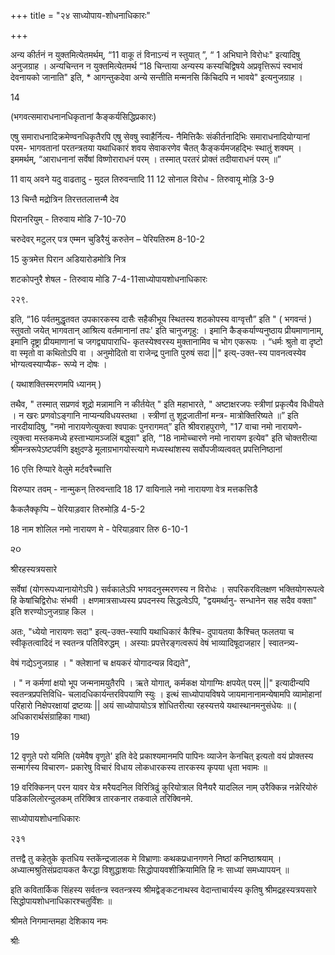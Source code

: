 +++
title = "२४ साध्योपाय-शोधनाधिकारः"

+++






अन्य कीर्तनं न युक्तमित्येतमर्थम्, “11 वाकू तं विनाऽन्यं न स्तुयात् ”, “ 1 अभिघाने विरोधः" इत्यादिषु अनुजग्राह । अन्यचिन्तन न युक्तमित्येतमर्थ “18 चिन्ताया अन्यस्य कस्यचिद्विषये अप्रवृत्तिरूपं स्वभावं देवनायको जानाति" इति, * आगन्तुकदेवा अन्ये सन्तीति मन्मनसि किंचिदपि न भावये" इत्यनुजग्राह । 

14 

(भगवत्समाराधनानधिकृतानां कैङ्कर्यसिद्धिप्रकारः) 

एषु समाराधनादिक्रमेण्वनधिकृतैरपि एषु सेवषु स्वाहैर्नित्य- नैमित्तिकैः संकीर्तनादिभिः समाराधनादियोग्यानां परम- भागवतानां परतन्त्रतया यथाधिकारं शवय सेवाकरणेव चैतत् कैङ्कर्यमजहद्भिः स्थातुं शक्यम् । इममर्थम्, “आराधनानां सर्वेषां विष्णोराराधनं परम् । तस्मात् परतरं प्रोक्तं तदीयाराधनं परम् ॥” 

11 वाय् अवने यदु वाढतादु - मुदल तिरुवन्तादि 11 12 सोनाल विरोध - तिरुवायू मोड़ि 3-9 

13 चिन्तै मद्रोत्रिन तिरत्ततलात्तन्मै देव 

पिरानरियुम् - तिरुवाय मोडि 7-10-70 

चरुदेवर् मटुलर् पत्र एम्मन चुडिरैयुं करुतेन – पेरियतिरुम 8-10-2 

15 कुत्रमेत्त पिरान अडियारोडमोत्रि नित्र 

शटकोपनुरै शेषल - तिरुवाय मोडि 7-4-11साध्योपायशोधनाधिकारः 

२२९. 

इति, “16 पर्वतमुद्धृतवत उपकारकस्य दासैः सहैकीभूय स्थितस्य शठकोपस्य वाग्वृत्तौ” इति " ( भगवन्तं ) स्तुवतो जयेत् भागवतान् आश्रित्य वर्तमानानां तपः' इति चानुजगृहु: । इमानि कैङ्कर्याण्यनुष्ठाय प्रीयमाणानाम्, इमानि दृष्ट्रा प्रीयमाणानां च जगद्व्यापाराधि- कृतस्येश्वरस्य मुक्तानामिव च भोग एकरूपः । “धर्मः श्रुतो वा दृष्टो वा स्मृतो वा कथितोऽपि वा । अनुमोदितो वा राजेन्द्र पुनाति पुरुषं सदा ||" इत्य्-उक्त-स्य पावनत्वस्येव भोग्यत्वस्याप्यैक- रूप्ये न दोषः । 

( यथाशक्तिस्मरणमपि ध्यानम् ) 

तथैव, " तस्मात् सप्रणवं शूद्रो मन्नामानि न कीर्तयेत् " इति महाभारते, " अष्टाक्षरजपः स्त्रीणां प्रकृत्यैव विधीयते । न खरः प्रणवोऽङ्गानि नाप्यन्यविधयस्तथा । स्त्रीणां तु शूद्रजातीनां मन्त्र- मात्रोक्तिरिष्यते ॥” इति नारदीयादिषु, "नमो नारायणेत्युक्त्वा श्वपाकः पुनरागमत्” इति श्रीवराहपुराणे, "17 वाचा नमो नारायणे- त्युक्त्वा मस्तकमध्ये हस्ताभ्यामञ्जलिं बद्ध्वा" इति, “18 नामोच्चारणे नमो नारायण इत्येव" इति चोक्तरीत्या श्रीमन्त्ररूपेऽष्टपर्वणि इक्षुदण्डे मूलाग्रभागयोस्त्यागे मध्यस्थांशस्य सर्वोपजीव्यत्ववत् प्रपत्तिनिष्ठानां 

16 एत्ति रुिप्पारे वेलुमे मर्टवरैच्चात्ति 

यिरुप्पार तवम् - नान्मुकन् तिरुवन्तादि 18 17 वायिनाले नमो नारायणा वेत्र मत्तकत्तिडै 

कैकलैक्कृप्पि – पेरियाड़वार तिरुमोड़ि 4-5-2 

18 नाम शोलिल नमो नारायण मे - पेरियाड़वार तिरु 6-10-1 

૨૦ 

श्रीरहस्यत्रयसारे 

सर्वेषां (योगरूपध्यानायोगेऽपि ) सर्वकालेऽपि भगवदनुस्मरणस्य न विरोधः । सपरिकरविलक्षण भक्तियोगरूपत्वे हि केषांचिद्विरोधः संभवी । क्षणमात्रसाध्यस्य प्रपदनस्य सिद्धत्वेऽपि, "द्वयमर्थानु- सन्धानेन सह सदैव वक्ता" इति शरण्योऽनुजग्राह किल । 

अतः, "ध्येयो नारायणः सदा" इत्य्-उक्त-स्यापि यथाधिकारं कैश्चि- दुपायतया कैश्चित् फलतया च स्वीकृतत्वादिदं न स्वतन्त्र पतिविरुद्धम् । अस्याः प्रपत्तेरङ्गत्वरूपं वेषं भाव्यादिषूदाजहार | स्वातन्त्र्य- 

वेषं गद्येऽनुजग्राह । " क्लेशानां च क्षयकरं योगादन्यन्न विद्यते", 

। " न कर्मणां क्षयो भूप जन्मनामयुतैरपि । ऋते योगात्, कर्मकक्ष योगाग्मिः क्षपयेत् परम् ||" इत्यादीन्यपि स्वतन्त्रप्रपत्तिविधि- चलादधिकार्यन्तरविपयाणि स्युः । इत्थं साध्योपायविषये जायमानानामन्येषामपि व्यामोहानां परिहारो निक्षेपरक्षायां द्रष्टव्यः || अयं साध्योपायोऽत्र शोधितरीत्या रहस्यत्तये यथास्थानमनुसंधेयः ॥ ( अधिकारार्थसंग्राहिका गाथा) 

19 

12 वृणुते परो यमिति (यमेवैष वृणुते' इति वेदे प्रकाश्यमानमपि पापिनः व्याजेन केनचित् इत्यतो वयं प्रोक्तस्य सन्मार्गस्य विचारण- प्रकारेषु विचारं विधाय लोकधारकस्य तारकस्य कृपया धृता भवामः ॥ 

19 वरिक्किनन् परन यावर येत्र मरैयदनिल विरित्रिढुं कुरियोत्राल विनैयरै यादलिल नाम् उरैक्किन्न नन्नेरियोरुं पडिकलिलोरन्दुलकम् तरिक्वित्र तारकनार तकवाले तरिक्विनमे. 

साध्योपायशोधनाधिकारः 

२३१ 

तत्तद्वै तु कहेतुके कृतधिय स्तकेंन्द्रजालक मे विभ्राणाः कथकप्रधानगणने निष्ठां कनिष्ठाश्रयाम् । अध्यात्मश्रुतिसंप्रदायकत कैरद्धा विशुद्धाशयाः सिद्धोपायवशीक्रियामिति हि नः साध्यां समध्यापयन् ॥ 

इति कवितार्किक सिंहस्य सर्वतन्त्र स्वतन्त्रस्य श्रीमद्वेङ्कटनाथस्व वेदान्ताचार्यस्य कृतिषु श्रीमद्रहस्यत्रयसारे सिद्धोपायशोधनाधिकारश्चतुर्विंशः ॥ 

श्रीमते निगमान्तमहा देशिकाय नमः 

श्रीः 
